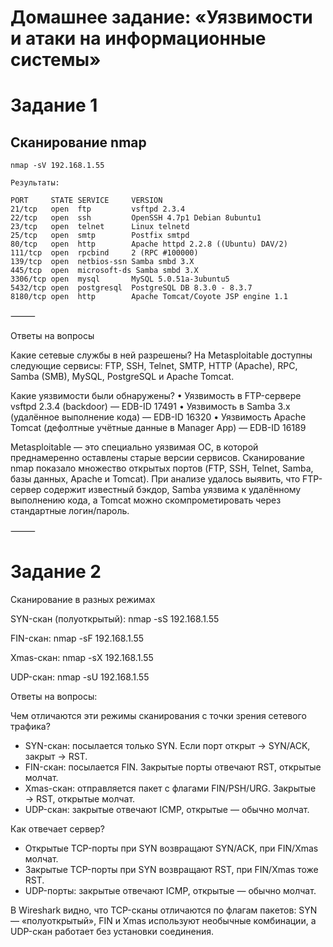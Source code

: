 # Домашнее задание: «Уязвимости и атаки на информационные системы»

# Задание 1

## Сканирование nmap

```
nmap -sV 192.168.1.55

Результаты:

PORT     STATE SERVICE     VERSION
21/tcp   open  ftp         vsftpd 2.3.4
22/tcp   open  ssh         OpenSSH 4.7p1 Debian 8ubuntu1
23/tcp   open  telnet      Linux telnetd
25/tcp   open  smtp        Postfix smtpd
80/tcp   open  http        Apache httpd 2.2.8 ((Ubuntu) DAV/2)
111/tcp  open  rpcbind     2 (RPC #100000)
139/tcp  open  netbios-ssn Samba smbd 3.X
445/tcp  open  microsoft-ds Samba smbd 3.X
3306/tcp open  mysql       MySQL 5.0.51a-3ubuntu5
5432/tcp open  postgresql  PostgreSQL DB 8.3.0 - 8.3.7
8180/tcp open  http        Apache Tomcat/Coyote JSP engine 1.1
```

⸻

Ответы на вопросы

Какие сетевые службы в ней разрешены?
На Metasploitable доступны следующие сервисы: FTP, SSH, Telnet, SMTP, HTTP (Apache), RPC, Samba (SMB), MySQL, PostgreSQL и Apache Tomcat.

Какие уязвимости были обнаружены?
	•	Уязвимость в FTP-сервере vsftpd 2.3.4 (backdoor) — EDB-ID 17491
	•	Уязвимость в Samba 3.x (удалённое выполнение кода) — EDB-ID 16320
	•	Уязвимость Apache Tomcat (дефолтные учётные данные в Manager App) — EDB-ID 16189

Metasploitable — это специально уязвимая ОС, в которой преднамеренно оставлены старые версии сервисов. Сканирование nmap показало множество открытых портов (FTP, SSH, Telnet, Samba, базы данных, Apache и Tomcat).
При анализе удалось выявить, что FTP-сервер содержит известный бэкдор, Samba уязвима к удалённому выполнению кода, а Tomcat можно скомпрометировать через стандартные логин/пароль.

⸻

# Задание 2

Сканирование в разных режимах

SYN-скан (полуоткрытый):
nmap -sS 192.168.1.55

FIN-скан:
nmap -sF 192.168.1.55

Xmas-скан:
nmap -sX 192.168.1.55

UDP-скан:
nmap -sU 192.168.1.55


Ответы на вопросы:

Чем отличаются эти режимы сканирования с точки зрения сетевого трафика?
- SYN-скан: посылается только SYN. Если порт открыт → SYN/ACK, закрыт → RST.
- FIN-скан: посылается FIN. Закрытые порты отвечают RST, открытые молчат.
- Xmas-скан: отправляется пакет с флагами FIN/PSH/URG. Закрытые → RST, открытые молчат.
- UDP-скан: закрытые отвечают ICMP, открытые — обычно молчат.

Как отвечает сервер?
- Открытые TCP-порты при SYN возвращают SYN/ACK, при FIN/Xmas молчат.
- Закрытые TCP-порты при SYN возвращают RST, при FIN/Xmas тоже RST.
- UDP-порты: закрытые отвечают ICMP, открытые — обычно молчат.

В Wireshark видно, что TCP-сканы отличаются по флагам пакетов: SYN — «полуоткрытый», FIN и Xmas используют необычные комбинации, а UDP-скан работает без установки соединения.
